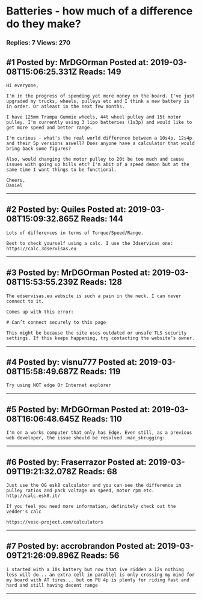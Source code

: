 # Batteries - how much of a difference do they make?

### Replies: 7 Views: 270

## \#1 Posted by: MrDGOrman Posted at: 2019-03-08T15:06:25.331Z Reads: 149

```
Hi everyone,

I'm in the progress of spending yet more money on the board. I've just upgraded my trucks, wheels, pulleys etc and I think a new battery is in order. Or atleast in the next few months.

I have 125mm Trampa Gummie wheels, 44t wheel pulley and 15t motor pulley. I'm currently using 3 lipo batteries (1s3p) and would like to get more speed and better range.

I'm curious - what's the real world difference between a 10s4p, 12s4p and their 5p versions aswell? Does anyone have a calculator that would bring back some figures?

Also, would changing the motor pulley to 20t be too much and cause issues with going up hills etc? I'm abit of a speed demon but at the same time I want things to be functional.

Cheers,
Daniel
```

---
## \#2 Posted by: Quiles Posted at: 2019-03-08T15:09:32.865Z Reads: 144

```
Lots of differences in terms of Torque/Speed/Range.

Best to check yourself using a calc. I use the 3dservicas one:
https://calc.3dservisas.eu
```

---
## \#3 Posted by: MrDGOrman Posted at: 2019-03-08T15:53:55.239Z Reads: 128

```
The edservisas.eu website is such a pain in the neck. I can never connect to it.

Comes up with this error:

# Can’t connect securely to this page

This might be because the site uses outdated or unsafe TLS security settings. If this keeps happening, try contacting the website’s owner.
```

---
## \#4 Posted by: visnu777 Posted at: 2019-03-08T15:58:49.687Z Reads: 119

```
Try using NOT edge Or Internet explorer
```

---
## \#5 Posted by: MrDGOrman Posted at: 2019-03-08T16:06:48.645Z Reads: 110

```
I'm on a works computer that only has Edge. Even still, as a previous web developer, the issue should be resolved :man_shrugging:
```

---
## \#6 Posted by: Fraserrazor Posted at: 2019-03-09T19:21:32.078Z Reads: 68

```
Just use the OG esk8 calculator and you can see the difference in pulley ratios and pack voltage on speed, motor rpm etc.
http://calc.esk8.it/

If you feel you need more information, definitely check out the vedder's calc

https://vesc-project.com/calculators
```

---
## \#7 Posted by: accrobrandon Posted at: 2019-03-09T21:26:09.896Z Reads: 56

```
i started with a 10s battery but now that ive ridden a 12s nothing less will do... an extra cell in parallel is only crossing my mind for my board with AT tires... but on PU 4p is plenty for riding fast and hard and still having decent range
```

---
